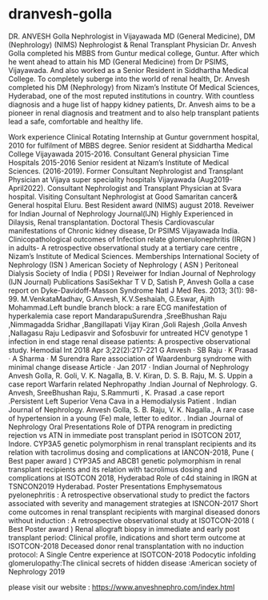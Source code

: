 # dranvesh-golla

DR. ANVESH Golla
Nephrologist in Vijayawada
MD (General Medicine), DM (Nephrology) (NIMS)
Nephrologist & Renal Transplant Physician
Dr. Anvesh Golla completed his MBBS from Guntur medical college, Guntur. After which he went ahead to attain his MD (General Medicine) from Dr PSIMS, Vijayawada. And also worked as a Senior Resident in Siddhartha Medical College. To completely suberge into the world of renal health, Dr. Anvesh completed his DM (Nephrology) from Nizam’s Institute Of Medical Sciences, Hyderabad, one of the most reputed institutions in country. With countless diagnosis and a huge list of happy kidney patients, Dr. Anvesh aims to be a pioneer in renal diagnosis and treatment and to also help transplant patients lead a safe, comfortable and healthy life.

Work experience
Clinical Rotating Internship at Guntur government hospital, 2010 for fulfilment of MBBS degree.
Senior resident at Siddhartha Medical College Vijayawada 2015-2016.
Consultant General physician Time Hospitals 2015-2016
Senior resident at Nizam’s Institute of Medical Sciences. (2016-2019).
Former Consultant Nephrologist and Transplant Physician at Vijaya super speciality hospitals Vijayawada (Aug2019-April2022).
Consultant Nephrologist and Transplant Physician at Svara hospital.
Visiting Consultant Nephrologist at Good Samaritan cancer& General hospital Eluru.
Best Resident award (NIMS) august 2018.
Reveiwer for Indian Journal of Nephrology Journal(IJN)
Highly Experienced in Dilaysis, Renal transplantation.
Doctoral Thesis
Cardiovascular manifestations of Chronic kidney disease, Dr PSIMS Vijayawada India.
Clinicopathological outcomes of Infection relate glomerulonephritis (IRGN ) in adults- A retrospective observational study at a tertiary care centre , Nizam’s Institute of Medical Sciences.
Memberships
International Society of Nephrology (ISN )
American Society of Nephrology ( ASN )
Peritoneal Dialysis Society of India ( PDSI )
Reveiwer for Indian Journal of Nephrology (IJN Journal)
Publications
SasiSekhar T V D, Satish P, Anvesh Golla a case report on Dyke-Davidoff-Masson Syndrome Natl J Med Res. 2013; 3(1): 98-99.
M.VenkataMadhav, G.Anvesh, K.V.Seshaiah, G.Eswar, Ajith Mohammad.Left bundle branch block: a rare ECG manifestation of hyperkalemia case report
MandarapuSurendra ,SreeBhushan Raju ,Nimmagadda Sridhar ,Bangillapati Vijay Kiran ,Goli Rajesh ,Golla Anvesh ,Nallagasu Raju Ledipasvir and Sofosbuvir for untreated HCV genotype 1 infection in end stage renal disease patients: A prospective observational study. Hemodial Int 2018 Apr 3;22(2):217-221
G Anvesh · SB Raju · K Prasad · A Sharma · M Surendra Rare association of Waardenburg syndrome with minimal change disease Article · Jan 2017 · Indian Journal of Nephrology
Anvesh Golla, R. Goli, V. K. Nagalla, B. V. Kiran, D. S. B. Raju, M. S. Uppin a case report Warfarin related Nephropathy .Indian Journal of Nephrology.
G. Anvesh, SreeBhushan Raju, S.Rammurti , K. Prasad .a case report .Persistent Left Superior Vena Cava in a Hemodialysis Patient . Indian Journal of Nephrology.
Anvesh Golla, S. B. Raju, V. K. Nagalla., A rare case of hypertension in a young (Fe) male, letter to editor. . Indian Journal of Nephrology
Oral Presentations
Role of DTPA renogram in predicting rejection vs ATN in immediate post transplant period in ISOTCON 2017, Indore.
CYP3A5 genetic polymorphism in renal transplant recipients and its relation with tacrolimus dosing and complications at IANCON-2018, Pune ( Best paper award )
CYP3A5 and ABCB1 genetic polymorphism in renal transplant recipients and its relation with tacrolimus dosing and complications at ISOTCON 2018, Hyderabad
Role of c4d staining in IRGN at TSNCON2019 Hyderabad.
Poster Presentations
Emphysematous pyelonephritis : A retrospective observational study to predict the factors associated with severity and management strategies at ISNCON-2017
Short come outcomes in renal transplant recipients with marginal diseased donors without induction : A retrospective observational study at ISOTCON-2018 ( Best Poster award )
Renal allograft biopsy in immediate and early post transplant period: Clinical profile, indications and short term outcome at ISOTCON-2018
Deceased donor renal transplantation with no induction protocol: A Single Centre experience at ISOTCON-2018
Podocytic infolding glomerulopathy:The clinical secrets of hidden disease :American society of Nephrology 2019

please visit our website : https://www.anveshnephro.com/index.html
